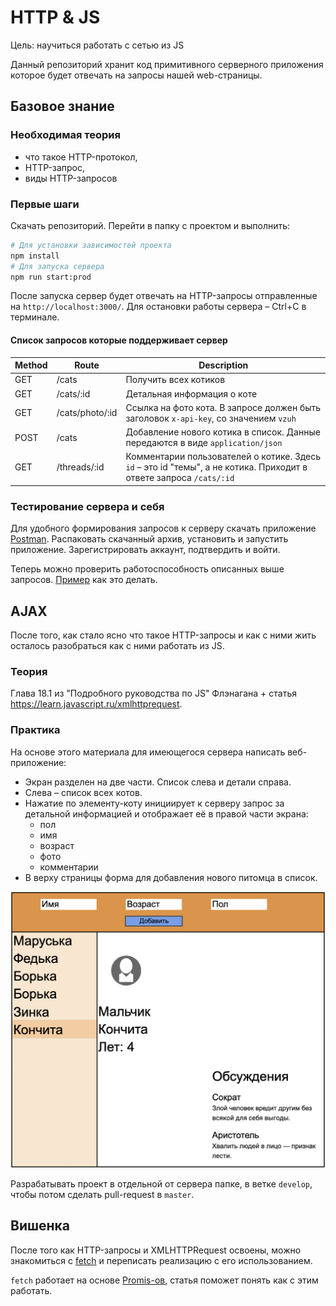 # HTTP & JS

Цель: научиться работать с сетью из JS

Данный репозиторий хранит код примитивного серверного приложения которое будет отвечать на запросы нашей web-страницы.

## Базовое знание

### Необходимая теория

 * что такое HTTP-протокол, 
 * HTTP-запрос, 
 * виды HTTP-запросов

### Первые шаги

Скачать репозиторий. Перейти в папку с проектом и выполнить:

```bash
# Для установки зависимостей проекта
npm install
# Для запуска сервера
npm run start:prod
```

После запуска сервер будет отвечать на HTTP-запросы отправленные на `http://localhost:3000/`. Для остановки работы сервера – Ctrl+C в терминале.

#### Список запросов которые поддерживает сервер

Method  | Route             | Description
----    | ---               | ---
GET     | /cats             | Получить всех котиков
GET     | /cats/:id         | Детальная информация о коте
GET     | /cats/photo/:id   | Ссылка на фото кота. В запросе должен быть заголовок `x-api-key`, со значением `vzuh`
POST    | /cats             | Добавление нового котика в список. Данные передаются в виде `application/json`
GET     | /threads/:id  | Комментарии пользователей о котике. Здесь `id` – это id "темы", а не котика. Приходит в ответе запроса `/cats/:id`

### Тестирование сервера и себя

Для удобного формирования запросов к серверу скачать приложение [Postman](https://www.getpostman.com/downloads/). Распаковать скачанный архив, установить и запустить приложение. Зарегистрировать аккаунт, подтвердить и войти.

Теперь можно проверить работоспособность описанных выше запросов. [Пример](/assets/postman-how-to.mov?raw=true) как это делать.

## AJAX

После того, как стало ясно что такое HTTP-запросы и как с ними жить осталось разобраться как с ними работать из JS.

### Теория

Глава 18.1 из "Подробного руководства по JS" Флэнагана + статья https://learn.javascript.ru/xmlhttprequest.

### Практика

На основе этого материала для имеющегося сервера написать веб-приложение:
 * Экран разделен на две части. Список слева и детали справа.
 * Слева – список всех котов.
 * Нажатие по элементу-коту инициирует к серверу запрос за детальной информацией и отображает её в правой части экрана:
   * пол
   * имя
   * возраст
   * фото
   * комментарии
 * В верху страницы форма для добавления нового питомца в список.
 
![front](/assets/front.png)

Разрабатывать проект в отдельной от сервера папке, в ветке `develop`, чтобы потом сделать pull-request в `master`.

## Вишенка

После того как HTTP-запросы и XMLHTTPRequest освоены, можно знакомиться с [fetch](http://learn.javascript.ru/fetch) и переписать реализацию с его использованием.

`fetch` работает на основе [Promis-ов](https://learn.javascript.ru/promise-basics), статья поможет понять как с этим работать.
